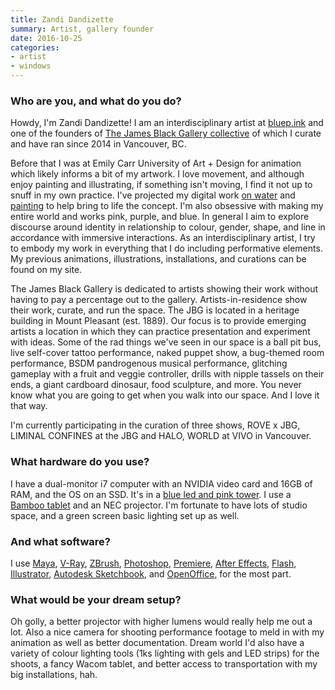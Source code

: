 ```yaml
---
title: Zandi Dandizette
summary: Artist, gallery founder
date: 2016-10-25
categories:
- artist
- windows
---
```


### Who are you, and what do you do?

Howdy, I'm Zandi Dandizette! I am an interdisciplinary artist at [bluep.ink](http://www.bluep.ink/ "Zandi's website.") and one of the founders of [The James Black Gallery collective](http://www.thejamesblack.gallery/ "An art gallery in Vancouver.") of which I curate and have ran since 2014 in Vancouver, BC. 

Before that I was at Emily Carr University of Art + Design for animation which likely informs a bit of my artwork. I love movement, and although enjoy painting and illustrating, if something isn't moving, I find it not up to snuff in my own practice. I've projected my digital work [on water](https://www.instagram.com/p/BJ6wTK4DCh3/ "Zandi's Instagram photo of her water-projected artwork.") and [painting](https://www.instagram.com/p/6dNzYpzeow/ "Zandi's Instagram photo of her painting-projected artwork.") to help bring to life the concept. I'm also obsessive with making my entire world and works pink, purple, and blue. In general I aim to explore discourse around identity in relationship to colour, gender, shape, and line in accordance with immersive interactions. As an interdisciplinary artist, I try to embody my work in everything that I do including performative elements. My previous animations, illustrations, installations, and curations can be found on my site.

The James Black Gallery is dedicated to artists showing their work without having to pay a percentage out to the gallery. Artists-in-residence show their work, curate, and run the space. The JBG is located in a heritage building in Mount Pleasant (est. 1889). Our focus is to provide emerging artists a location in which they can practice presentation and experiment with ideas. Some of the rad things we've seen in our space is a ball pit bus, live self-cover tattoo performance, naked puppet show, a bug-themed room performance, BSDM pandrogenous musical performance, glitching gameplay with a fruit and veggie controller, drills with nipple tassels on their ends, a giant cardboard dinosaur, food sculpture, and more. You never know what you are going to get when you walk into our space. And I love it that way. 

I'm currently participating in the curation of three shows, ROVE x JBG, LIMINAL CONFINES at the JBG and HALO, WORLD at VIVO in Vancouver.

### What hardware do you use?

I have a dual-monitor i7 computer with an NVIDIA video card and 16GB of RAM, and the OS on an SSD. It's in a [blue led and pink tower](https://www.instagram.com/p/BDM8ThXTel1/). I use a [Bamboo tablet][bamboo] and an NEC projector. I'm fortunate to have lots of studio space, and a green screen basic lighting set up as well.

### And what software?

I use [Maya][], [V-Ray][], [ZBrush][], [Photoshop][], [Premiere][], [After Effects][after-effects], [Flash][], [Illustrator][], [Autodesk Sketchbook][sketchbook-pro], and [OpenOffice][], for the most part.

### What would be your dream setup?

Oh golly, a better projector with higher lumens would really help me out a lot. Also a nice camera for shooting performance footage to meld in with my animation as well as better documentation. Dream world I'd also have a variety of colour lighting tools (1ks lighting with gels and LED strips) for the shoots, a fancy Wacom tablet, and better access to transportation with my big installations, hah.

[after-effects]: https://www.adobe.com/products/aftereffects.html "Motion graphics and video editing software."
[bamboo]: https://www.wacom.com/en-us/us/bamboo "Smaller pen/multi-touch tablets."
[flash]: https://en.wikipedia.org/wiki/Adobe_Flash "A software and animation editor."
[illustrator]: https://www.adobe.com/products/illustrator.html "A vector graphics editor."
[maya]: http://web.archive.org/web/20221224070508/https://www.autodesk.com/products/maya/overview "3D animation software."
[openoffice]: http://www.openoffice.org/ "An open-source office suite."
[photoshop]: https://www.adobe.com/products/photoshop.html "A bitmap image editor."
[premiere]: https://www.adobe.com/products/premiere.html "A video editing suite."
[sketchbook-pro]: http://web.archive.org/web/20170616043728/https://www.autodesk.com/products/sketchbook-pro/overview "A drawing/illustration tool."
[v-ray]: https://en.wikipedia.org/wiki/V-Ray "A 3D rendering engine."
[zbrush]: http://pixologic.com/zbrush/ "3D digital painting and sculpture software."
